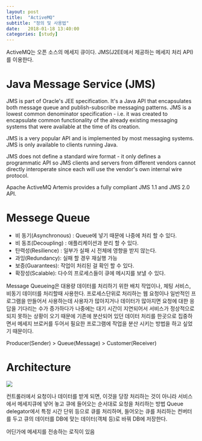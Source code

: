```yaml
---
layout: post
title:  "ActiveMQ"
subtitle: "정의 및 사용법"
date:   2018-01-18 13:40:00
categories: [study]
---
```


ActiveMQ는 오픈 소스의 메세지 큐이다. JMS(J2EE에서 제공하는 메세지 처리 API)를 이용한다.

# Java Message Service (JMS)
JMS is part of Oracle's JEE specification. It's a Java API that encapsulates both message queue and publish-subscribe messaging patterns. JMS is a lowest common denominator specification - i.e. it was created to encapsulate common functionality of the already existing messaging systems that were available at the time of its creation.

JMS is a very popular API and is implemented by most messaging systems. JMS is only available to clients running Java.

JMS does not define a standard wire format - it only defines a programmatic API so JMS clients and servers from different vendors cannot directly interoperate since each will use the vendor's own internal wire protocol.

Apache ActiveMQ Artemis provides a fully compliant JMS 1.1 and JMS 2.0 API.


# Messege Queue
- 비 동기(Asynchronous) : Queue에 넣기 때문에 나중에 처리 할 수 있다.
- 비 동조(Decoupling) : 애플리케이션과 분리 할 수 있다.
- 탄력성(Resilience) : 일부가 실패 시 전체에 영향을 받지 않는다.
- 과잉(Redundancy): 실패 할 경우 재실행 가능
- 보증(Guarantees): 작업이 처리된 걸 확인 할 수 있다.
- 확장성(Scalable): 다수의 프로세스들이 큐에 메시지를 보낼 수 있다.

Message Queueing은 대용량 데이터를 처리하기 위한 배치 작업이나, 체팅 서비스, 비동기 데이터를 처리할때 사용한다. 프로세스단위로 처리하는 웹 요청이나 일반적인 프로그램을 만들어서 사용하는데 사용자가 많아지거나 데이터가 많아지면 요청에 대한 응답을 기다리는 수가 증가하다가 나중에는 대기 시간이 지연되어서 서비스가 정상적으로 되지 못하는 상황이 오기 때문에 기존에 분산되어 있던 데이터 처리를 한곳으로 집중하면서 메세지 브로커를 두어서 필요한 프로그램에 작업을 분산 시키는 방법을 하고 싶었기 때문이다.

 Producer(Sender) > Queue(Message) > Customer(Receiver)
 
 
# Architecture
 ![](https://raw.githubusercontent.com/realzero0/realzero0.github.io/master/assets/img/architecture1.jpg)
 
 컨트롤러에서 요청이나 데이터를 받게 되면, 이것을 당장 처리하는 것이 아니라 서비스에서 메세지큐에 넣어 놓고 큐에 들어오는 순서대로 요청을 처리하는 방법 Queue delegator에서 특정 시간 단위 등으로 큐를 처리하며, 들어오는 큐를 처리하는 컨버터를 두고 큐의 데이터를 DB에 맞는 데이터(객체 등)로 바꿔 DB에 저장한다.
 
 
 어딘가에 메세지를 전송하는 로직이 있음